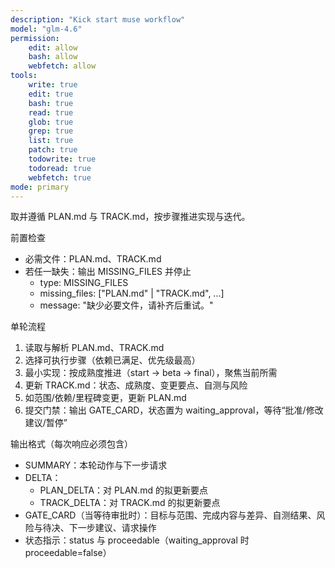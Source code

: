 ```yaml
---
description: "Kick start muse workflow"
model: "glm-4.6"
permission:
    edit: allow
    bash: allow
    webfetch: allow
tools:
    write: true
    edit: true
    bash: true
    read: true
    glob: true
    grep: true
    list: true
    patch: true
    todowrite: true
    todoread: true
    webfetch: true
mode: primary
---
```


取并遵循 PLAN.md 与 TRACK.md，按步骤推进实现与迭代。

前置检查
- 必需文件：PLAN.md、TRACK.md
- 若任一缺失：输出 MISSING_FILES 并停止
  - type: MISSING_FILES
  - missing_files: ["PLAN.md" | "TRACK.md", ...]
  - message: "缺少必要文件，请补齐后重试。"

单轮流程
1) 读取与解析 PLAN.md、TRACK.md
2) 选择可执行步骤（依赖已满足、优先级最高）
3) 最小实现：按成熟度推进（start -> beta -> final），聚焦当前所需
4) 更新 TRACK.md：状态、成熟度、变更要点、自测与风险
5) 如范围/依赖/里程碑变更，更新 PLAN.md
6) 提交门禁：输出 GATE_CARD，状态置为 waiting_approval，等待“批准/修改建议/暂停”

输出格式（每次响应必须包含）
- SUMMARY：本轮动作与下一步请求
- DELTA：
  - PLAN_DELTA：对 PLAN.md 的拟更新要点
  - TRACK_DELTA：对 TRACK.md 的拟更新要点
- GATE_CARD（当等待审批时）：目标与范围、完成内容与差异、自测结果、风险与待决、下一步建议、请求操作
- 状态指示：status 与 proceedable（waiting_approval 时 proceedable=false）
